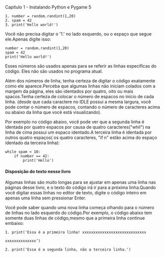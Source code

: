 Capítulo 1 - Instalando Python e Pygame	5
												


	1. number = random.randint(1,20)
	2. spam = 42 
 	3. print('Hello world!')


Você não precisa digitar o '1.' no lado esquerdo, ou o espaço que segue ele.Apenas digite isso:

	number = random.randint(1,20)
	spam = 42
	print('Hello world!')


Esses números são usados apenas para se referir as linhas específicas do código. Eles não são usados no programa atual.

Além dos números de linha, tenha certeza de digitar o código exatamente como ele aparece.Perceba que algumas linhas não iniciam colados com a margem da página, eles são identados por quatro, oito ou mais spacos.Tenha certeza de colocar o número de espacos no início de cada linha.
(desde que cada caractere no IDLE possui a mesma largura, você pode contar o número de espacos, contando o número de caracteres acima ou abaixo da linha que você está visualizando).

Por exemplo no código abaixo, você pode ver que a segunda linha é identada por quatro espacos por causa de quatro caracteres("whil") na linha de cima possui um espaco identado.A terceira linha é identada por outros quatro espaços( os quatro caracteres, "if n" estão acima do espaço identado da terceira linha):

	while spam < 10:
		if number == 42:
			print('Hello')

#### Disposição do texto nesse livro

Algumas linhas são muito longas para se ajustar em apenas uma linha nas páginas desse livro, e o texto do código irá ir para a próxima linha.Quando você digitar essas linhas no editor de texto, digite o código inteiro em apenas uma linha sem pressionar Enter.

Você pode saber quando uma nova linha começa olhando para o número de linhas no lado esquerdo do código.Por exemplo, o código abaixo tem somente
duas linhas de código,mesmo que a primeira linha continue embaixo:

	1. print('Essa é a primeira linha! xxxxxxxxxxxxxxxxxxxxxxxxxxxxx 
	
	xxxxxxxxxxxxxx’)

	2. print('Essa é a segunda linha, não a terceira linha.')






